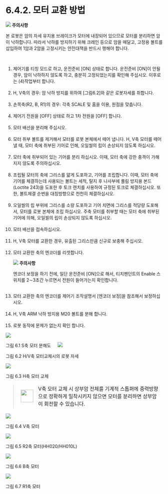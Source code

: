 ﻿# 6.4.2. 모터 교환 방법


![](../../_assets/작은주의표시.png) <b>주의사항</b>

본 로봇은 암의 자세 유지용 브레이크가 모터에 내장되어 있으므로 모터를 분리하면 암이 낙하합니다. 따라서 낙하를 방지하기 위해 크레인 등으로 암을 매달고, 고정용 볼트를 삽입하여 1암과 2암을 고정시키는 안전대책을 반드시 행해야 합니다.

<br>

<ol style="list-style-type:decimal" start="1">
    <li>
제어기를 티칭 모드로 하고, 운전준비 [ON] 상태로 합니다. 운전준비 [ON]이 안될 경우, 암이 낙하하지 않도록 하고, 충분히 고정되었는지를 확인해 주십시오. 이후로는 (4)작업부터 합니다.
</li><br>
    <li>
H, V축의 경우: 암 낙하 방지를 위하여 [그림6.2]와 같은 로봇자세를 취합니다.
</li><br>
    <li>
손목축(R2, B, R1)의 경우: 각축 SCALE 및 홈을 이용, 원점을 맞춥니다.
</li><br>
    <li>
제어기 전원을 [OFF] 상태로 하고 1차 전원을 [OFF] 합니다.
</li><br>
    <li>
모터 배선을 분리해 주십시오.
</li><br>
    <li>
모터 취부 볼트를 제거해서 모터를 로봇 본체에서 떼어 냅니다.
H, V축 모터를 떼어낼 때, 모터 축에 취부된 기어로 인해, 오일씰의 립이 손상되지 않도록 하십시오.
</li><br>
    <li>
모터 축에 취부되어 있는 기어를 분리 하십시오. 
이때, 모터 축에 강한 충격이 가해지지 않도록 주의하십시오.
</li><br>
    <li>
조립될 모터의 축에 그리스를 얇게 도포하고, 기어를 조립합니다.
이때, 모터 축에 기어를 체결하는데 사용되는 볼트는 세척, 탈지 후 나사부에 풀림 방지용 본드 (Loctite 243)을 도포한 후 토크 렌치를 사용하여 규정된 토크로 체결하십시오. 또한, 볼트체결 순번을 대칭방향으로 천천히 체결하십시오.
</li><br>
    <li>
오일씰의 립 부위에 그리스를 소량 도포하고 기어 치면에 그리스를 적당량 도포해서, 모터를 로봇 본체에 조립 하십시오. 주축 모터를 취부할 때는 모터 축에 취부된 기어에 의해, 오일씰의 립이 손상되지 않도록 하십시오.
</li><br>
    <li>
모터 배선을 접속하십시오.
</li><br>
    <li>
H, V축 모터를 교환한 경우, 유출된 그리스만큼 신규로 보충해 주십시오.
</li><br>
    <li>
모터 교환한 축의 엔코더를 리셋합니다.<p>

![](../../_assets/작은주의표시.png) <b>주의사항</b>

엔코더 보정을 하기 전에, 일단 운전준비 [ON]으로 해서, 티치펜던트의 Enable 스위치를 2∼3초간 누르면서 전원이 들어가는지 확인합니다.
</li><br>
    <li>모터 교환한 축의 엔코더를 제어기 조작설명서 [엔코더 보정]을 참조해서 보정하십시오.
</li><br>
    <li>H, V축 ARM 낙하 방지용 M20 볼트를 분해 합니다. 
</li><br>
    <li>로봇 동작에 문제가 없는지 확인 합니다.
</li>
</ol>


![](../../_assets/그림_6.1_s축모터분해도.png)

그림 6.1 S축 모터 분해도
 
![](../../_assets/그림_6.2_h_v축모터교체시_로봇자세.png)

그림 6.2 H/V축 모터교체시의 로봇 자세

![](../../_assets/그림_6.3_h축모터교체.png)

그림 6.3 H축 모터 교체

<blockquote>
<table border="0">
<thead>
  <tr>
    <td> <img src="../../_assets/주의표시.png" width = 40 height = 40> </td>
    <td colspan="4">V축 모터 교체 시 상부암 전체를 기계적 스톱퍼에 중력방향으로 정확하게 밀착시키지 않으면 모터를 분리하면 상부암이 회전할 수 있습니다.</td>
  </tr>
</thead>
</table>  
</blockquote>


![](../../_assets/그림_6.4_v축모터.png)

그림 6.4 V축 모터

![](../../_assets/그림_6.5_r2축모터.png)

그림 6.5 R2축 모터(HH020/HH010L) 

![](../../_assets/그림_6.6_b축모터.png)

그림 6.6 B축 모터

![](../../_assets/그림_6.7_r1축모터.png)

그림 6.7 R1축 모터


